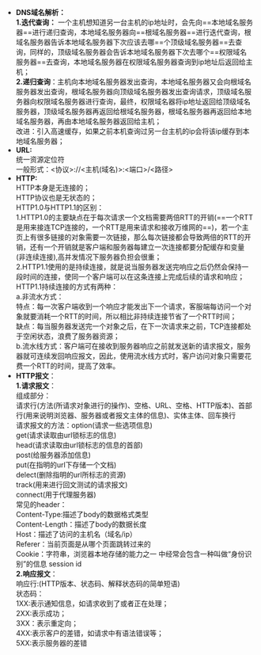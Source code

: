 - **DNS域名解析：**<br/>**1.迭代查询：** 一个主机想知道另一台主机的ip地址时，会先向==本地域名服务器==进行递归查询，本地域名服务器向==根域名服务器==进行迭代查询，根域名服务器告诉本地域名服务器下次应该去哪==个顶级域名服务器==去查询，同样的，顶级域名服务器会告诉本地域名服务器下次去哪个==权限域名服务器==去查询，本地域名服务器在权限域名服务器查询到ip地址后返回给主机；<br/>**2.递归查询**：主机向本地域名服务器发出查询，本地域名服务器又会向根域名服务器发出查询，根域名服务器向顶级域名服务器发出查询请求，顶级域名服务器向权限域名服务器进行查询，最终，权限域名器将ip地址返回给顶级域名服务器，顶级域名服务器再返回给根域名服务器，根域名服务器再返回给本地域名服务器，再由本地域名服务器返回给主机；<br/>改进：引入高速缓存，如果之前本机查询过另一台主机的ip会将该ip缓存到本地域名服务器；
- **URL:**<br/>统一资源定位符<br/>一般形式：<协议>://<主机(域名)>:<端口>/<路径><br/>
- **HTTP:** <br/>HTTP本身是无连接的；<br/>HTTP协议也是无状态的；<br/>HTTP1.0与HTTP1.1的区别：<br/>1.HTTP1.0的主要缺点在于每次请求一个文档需要两倍RTT的开销(==一个RTT是用来接连TCP连接的，一个RTT是用来请求和接收万维网的==)，若一个主页上有很多链接的对象需要一次链接，那么每次链接都会导致两倍的RTT的开销，还有一个开销就是客户端和服务器每建立一次连接都要分配缓存和变量(非连续连接),高并发情况下服务器负担会很重；<br/>2.HTTP1.1使用的是持续连接，就是说当服务器发送完响应之后仍然会保持一段时间的连接，使同一个客户端可以在这条连接上完成后续的请求和响应；<br/>HTTP1.1持续连接的方式有两种：<br/>a.非流水方式：<br/>特点：每一次客户端收到一个响应才能发出下一个请求，客服端每访问一个对象就要消耗一个RTT的时间，所以相比非持续连接节省了一个RTT时间；<br/>缺点：每当服务器发送完一个对象之后，在下一次请求来之前，TCP连接都处于空闲状态，浪费了服务器资源；<br/>b.流水线方式：客户端可在接收到服务器响应之前就发送新的请求报文，服务器就可连续发回响应报文，因此，使用流水线方式时，客户访问对象只需要花费一个RTT的时间，提高了效率。
- **HTTP报文**：<br/>**1.请求报文**：<br/>组成部分：<br/>请求行(方法(所请求对象进行的操作)、空格、URL、空格、HTTP版本)、首部行(用来说明浏览器、服务器或者报文主体的信息)、实体主体、回车换行<br/>请求报文的方法：option(请求一些选项信息)<br/>get(请求读取由url锁标志的信息)<br/>head(请求读取由url锁标志的信息的首部)<br/>post(给服务器添加信息)<br/>put(在指明的url下存储一个文档)<br/>delect(删除指明的url所标志的资源)<br/>track(用来进行回文测试的请求报文)<br/>connect(用于代理服务器)<br/>  常见的header：<br/> Content-Type:描述了body的数据格式类型<br/>Content-Length：描述了body的数据长度<br/>Host：描述了访问的主机名（域名/ip）<br/>Referer：当前页面是从哪个页面跳转过来的<br/> Cookie：字符串，浏览器本地存储的能力之一 中经常会包含一种叫做“身份识别”的信息 session id<br/>  **2.响应报文**：<br/>响应行:(HTTP版本、状态码、解释状态码的简单短语)<br/>状态码：<br/>1XX:表示通知信息，如请求收到了或者正在处理；<br/>2XX:表示成功；<br/>3XX：表示重定向；<br/>4XX:表示客户的差错，如请求中有语法错误等；<br/>5XX:表示服务器的差错